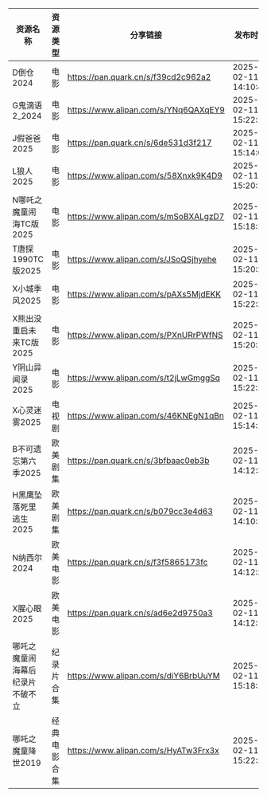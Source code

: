 | 资源名称             | 资源类型   | 分享链接                                 | 发布时间                |
| ---------------- | ------ | ------------------------------------ | ------------------- |
| D倒仓2024          | 电影     | https://pan.quark.cn/s/f39cd2c962a2  | 2025-02-11 14:10:44 |
| G鬼滴语2_2024       | 电影     | https://www.alipan.com/s/YNq6QAXqEY9 | 2025-02-11 15:22:18 |
| J假爸爸2025         | 电影     | https://pan.quark.cn/s/6de531d3f217  | 2025-02-11 15:14:07 |
| L狼人2025          | 电影     | https://www.alipan.com/s/58Xnxk9K4D9 | 2025-02-11 15:20:14 |
| N哪吒之魔童闹海TC版2025  | 电影     | https://www.alipan.com/s/mSoBXALgzD7 | 2025-02-11 15:18:16 |
| T唐探1990TC版2025   | 电影     | https://www.alipan.com/s/JSoQSjhyehe | 2025-02-11 15:20:21 |
| X小城季风2025        | 电影     | https://www.alipan.com/s/pAXs5MjdEKK | 2025-02-11 15:22:21 |
| X熊出没重启未来TC版2025  | 电影     | https://www.alipan.com/s/PXnURrPWfNS | 2025-02-11 15:20:18 |
| Y阴山异闻录2025       | 电影     | https://www.alipan.com/s/t2jLwGmggSq | 2025-02-11 15:22:14 |
| X心灵迷雾2025        | 电视剧    | https://www.alipan.com/s/46KNEgN1qBn | 2025-02-11 15:14:11 |
| B不可遗忘第六季2025     | 欧美剧集   | https://pan.quark.cn/s/3bfbaac0eb3b  | 2025-02-11 14:12:35 |
| H黑鹰坠落死里逃生2025    | 欧美剧集   | https://pan.quark.cn/s/b079cc3e4d63  | 2025-02-11 14:10:13 |
| N纳西尔2024         | 欧美电影   | https://pan.quark.cn/s/f3f5865173fc  | 2025-02-11 14:12:20 |
| X腥心眼2025         | 欧美电影   | https://pan.quark.cn/s/ad6e2d9750a3  | 2025-02-11 14:12:11 |
| 哪吒之魔童闹海幕后纪录片不破不立 | 纪录片合集  | https://www.alipan.com/s/diY6BrbUuYM | 2025-02-11 15:18:12 |
| 哪吒之魔童降世2019      | 经典电影合集 | https://www.alipan.com/s/HyATw3Frx3x | 2025-02-11 15:22:24 |
